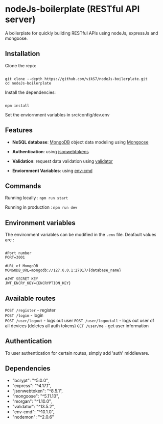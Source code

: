 # nodeJs-boilerplate (RESTful API server)
A boilerplate for quickly building RESTful APIs using nodeJs, expressJs and mongoose.

## Installation

Clone the repo:

```

git clone --depth https://github.com/vikS7/nodeJs-boilerplate.git
cd nodeJs-boilerplate

```
Install the dependencies:

```

npm install

```

Set the enviornment variables in src/config/dev.env

## Features

- **NoSQL database**: [MongoDB](https://www.mongodb.com) object data modeling using [Mongoose](https://mongoosejs.com)

- **Authentication**: using [jsonwebtokens](https://www.npmjs.com/package/jsonwebtoken)

- **Validation**: request data validation using [validator](https://www.npmjs.com/package/validator)

- **Enviornment Variables**: using [env-cmd](https://www.npmjs.com/package/env-cmd)

## Commands 

Running locally :  ``npm run start``

Running in production :  ``npm run dev``



## Environment variables

The environment variables can be modified in the `.env` file. Deafault values are :
```

#Port number
PORT=3001

#URL of MongoDB
MONGODB_URL=mongodb://127.0.0.1:27017/{database_name}

#JWT SECRET KEY
JWT_ENCRY_KEY={ENCRYPTION_KEY}

```

## Available routes 

`POST /register` - register\
`POST /login` - login\
`POST /user/logout` - logs out user
`POST /user/logoutall` - logs out user of all devices (deletes all auth tokens)
`GET /user/me` - get user information


## Authentication

To user authentication for certain routes, simply add 'auth' middleware. 



## Dependencies

- "bcrypt": "^5.0.0",
- "express": "^4.17.1",
- "jsonwebtoken": "^8.5.1",
- "mongoose": "^5.11.10",
- "morgan": "^1.10.0",
- "validator": "^13.5.2",
- "env-cmd": "^10.1.0",
- "nodemon": "^2.0.6"
